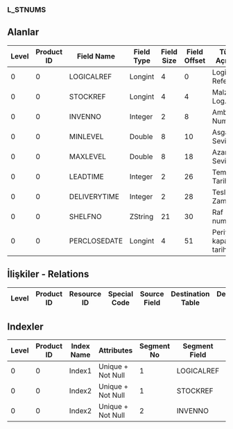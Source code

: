 ### L_STNUMS

## Alanlar

**Level**|**Product ID**|**Field Name**|**Field Type**|**Field Size**|**Field Offset**|**Türkçe Açıklama**|**Expression**
-----|-----|-----|-----|-----|-----|-----|-----
0|0|LOGICALREF|Longint|4|0|Logical Reference|Logical Reference
0|0|STOCKREF|Longint|4|4|Malzemeler Log. Ref.|ITEMS LOGICALREF
0|0|INVENNO|Integer|2|8|Ambar Numarası|Warehouse Number
0|0|MINLEVEL|Double|8|10|Asgari Seviye|Minimum Level
0|0|MAXLEVEL|Double|8|18|Azami Seviye|Maximum Level
0|0|LEADTIME|Integer|2|26|Temin Tarihi|Lead Time
0|0|DELIVERYTIME|Integer|2|28|Teslimat Zamanı|Delivery Time
0|0|SHELFNO|ZString|21|30|Raf numarası|Shelf Number
0|0|PERCLOSEDATE|Longint|4|51|Periyot kapanış tarihi|Period Closing Date

## İlişkiler - Relations

**Level**|**Product ID**|**Resource ID**|**Special Code**|**Source Field**|**Destination Table**|**Destination Field**|**Relation Type**|**Extra Condition**
-----|-----|-----|-----|-----|-----|-----|-----|-----

## Indexler

**Level**|**Product ID**|**Index Name**|**Attributes**|**Segment No**|**Segment Field**|**Sense**
-----|-----|-----|-----|-----|-----|-----
0|0|Index1|Unique + Not Null|1|LOGICALREF|Ascending
0|0|Index2|Unique + Not Null|1|STOCKREF|Ascending
0|0|Index2|Unique + Not Null|2|INVENNO|Ascending
